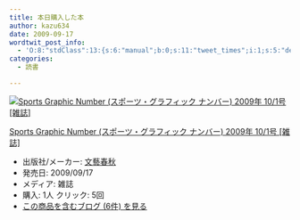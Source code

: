 ```yaml
---
title: 本日購入した本
author: kazu634
date: 2009-09-17
wordtwit_post_info:
  - 'O:8:"stdClass":13:{s:6:"manual";b:0;s:11:"tweet_times";i:1;s:5:"delay";i:0;s:7:"enabled";i:1;s:10:"separation";s:2:"60";s:7:"version";s:3:"3.7";s:14:"tweet_template";b:0;s:6:"status";i:2;s:6:"result";a:0:{}s:13:"tweet_counter";i:2;s:13:"tweet_log_ids";a:1:{i:0;i:4785;}s:9:"hash_tags";a:0:{}s:8:"accounts";a:1:{i:0;s:7:"kazu634";}}'
categories:
  - 読書

---
```

<div class="section">
<div class="hatena-asin-detail">
<a href="http://www.amazon.co.jp/dp/B002LYVM1O/?tag=hatena_st1-22&ascsubtag=d-7ibv" onclick="__gaTracker('send', 'event', 'outbound-article', 'http://www.amazon.co.jp/dp/B002LYVM1O/?tag=hatena_st1-22&ascsubtag=d-7ibv', '');"><img src="https://images-na.ssl-images-amazon.com/images/I/51T9mzYdKWL._SL160_.jpg" class="hatena-asin-detail-image" alt="Sports Graphic Number (スポーツ・グラフィック ナンバー) 2009年 10/1号 [雑誌]" title="Sports Graphic Number (スポーツ・グラフィック ナンバー) 2009年 10/1号 [雑誌]" /></a></p> 
    
<div class="hatena-asin-detail-info">
<p class="hatena-asin-detail-title">
<a href="http://www.amazon.co.jp/dp/B002LYVM1O/?tag=hatena_st1-22&ascsubtag=d-7ibv" onclick="__gaTracker('send', 'event', 'outbound-article', 'http://www.amazon.co.jp/dp/B002LYVM1O/?tag=hatena_st1-22&ascsubtag=d-7ibv', 'Sports Graphic Number (スポーツ・グラフィック ナンバー) 2009年 10/1号 [雑誌]');">Sports Graphic Number (スポーツ・グラフィック ナンバー) 2009年 10/1号 [雑誌]</a>
</p>
      
<ul>
<li>
<span class="hatena-asin-detail-label">出版社/メーカー:</span> <a href="http://d.hatena.ne.jp/keyword/%CA%B8%E9%BA%BD%D5%BD%A9" onclick="__gaTracker('send', 'event', 'outbound-article', 'http://d.hatena.ne.jp/keyword/%CA%B8%E9%BA%BD%D5%BD%A9', '文藝春秋');" class="keyword">文藝春秋</a>
</li>
<li>
<span class="hatena-asin-detail-label">発売日:</span> 2009/09/17
</li>
<li>
<span class="hatena-asin-detail-label">メディア:</span> 雑誌
</li>
<li>
<span class="hatena-asin-detail-label">購入</span>: 1人 <span class="hatena-asin-detail-label">クリック</span>: 5回
</li>
<li>
<a href="http://d.hatena.ne.jp/asin/B002LYVM1O" onclick="__gaTracker('send', 'event', 'outbound-article', 'http://d.hatena.ne.jp/asin/B002LYVM1O', 'この商品を含むブログ (6件) を見る');" target="_blank">この商品を含むブログ (6件) を見る</a>
</li>
</ul>
</div>
    
<div class="hatena-asin-detail-foot">
</div>
</div>
</div>
